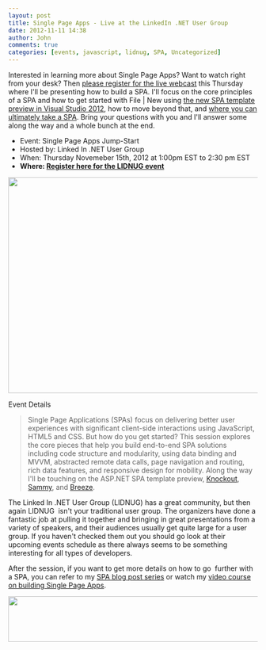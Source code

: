 ```yaml
---
layout: post
title: Single Page Apps - Live at the LinkedIn .NET User Group
date: 2012-11-11 14:38
author: John
comments: true
categories: [events, javascript, lidnug, SPA, Uncategorized]
---
```

Interested in learning more about Single Page Apps? Want to watch right from your desk? Then <a href="http://lidnug-johnpapa-spa.eventbrite.com/" target="_blank">please register for the live webcast</a> this Thursday where I'll be presenting how to build a SPA. I'll focus on the core principles of a SPA and how to get started with File | New using <a href="http://www.johnpapa.net/insidespatemplate/" target="_blank">the new SPA template preview in Visual Studio 2012</a>, how to move beyond that, and <a href="http://jpapa.me/codecamperdemo" target="_blank">where you can ultimately take a SPA</a>. Bring your questions with you and I'll answer some along the way and a whole bunch at the end.
<ul>
	<li>Event: Single Page Apps Jump-Start</li>
	<li>Hosted by: Linked In .NET User Group</li>
	<li>When: Thursday Novemeber 15th, 2012 at 1:00pm EST to 2:30 pm EST</li>
	<li><strong>Where: <a href="http://lidnug-johnpapa-spa.eventbrite.com/" target="_blank">Register here for the LIDNUG event</a></strong></li>
</ul>
<a href="http://www.johnpapa.net/single-page-apps-live-at-the-linkedin-net-user-group/11-11-2012-9-28-58-am-2/" rel="attachment wp-att-9701"><img class="aligncenter size-large wp-image-9701" title="CCJS1" src="http://images.johnpapa.net/wp-content/uploads/2012/11/11-11-2012-9-28-58-AM1-600x436.png" alt="" width="600" height="436" /></a>

Event Details
<blockquote>Single Page Applications (SPAs) focus on delivering better user experiences with significant client-side interactions using JavaScript, HTML5 and CSS. But how do you get started? This session explores the core pieces that help you build end-to-end SPA solutions including code structure and modularity, using data binding and MVVM, abstracted remote data calls, page navigation and routing, rich data features, and responsive design for mobility. Along the way I'll be touching on the ASP.NET SPA template preview, <a href="http://knockoutjs.com" target="_blank">Knockout</a>, <a href="http://sammyjs.org" target="_blank">Sammy</a>, and <a href="http://breezejs.com" target="_blank">Breeze</a>.</blockquote>
The Linked In .NET User Group (LIDNUG) has a great community, but then again LIDNUG  isn't your traditional user group. The organizers have done a fantastic job at pulling it together and bringing in great presentations from a variety of speakers, and their audiences usually get quite large for a user group. If you haven't checked them out you should go look at their upcoming events schedule as there always seems to be something interesting for all types of developers.

After the session, if you want to get more details on how to go  further with a SPA, you can refer to my <a href="http://www.johnpapa.net/building-single-page-apps-with-knockout-jquery-and-web-api-ndash-the-story-begins" target="_blank">SPA blog post series</a> or watch my <a href="http://jpapa.me/spaps" target="_blank">video course on building Single Page Apps</a>.

<a href="http://jpapa.me/spaps" target="_blank"><img title="spaps" src="http://images.johnpapa.net/wp-content/uploads/2012/11/spaps1.png" alt="" width="508" height="92" /></a>

&nbsp;
